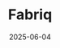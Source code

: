 ---  
layout: startup_page  
title: "Fabriq"  
id: "fabriq.tech"  
permalink: "/fabriqfabriq.tech06042025/"  
website: "https://www.fabriq.tech/en/"  
funding_round: "Growth Equity"  
funding_amount: "$25M"  
investors: "Expedition Growth Capital, OSS Ventures"  
about: "Fabriq is a SaaS platform that empowers frontline manufacturing teams by digitizing lean management practices. The platform provides tools for daily performance tracking, continuous improvement, and scaling operational excellence, leading to improved productivity and better team engagement."  
markets: "Manufacturing, SaaS"  
hq: "Paris, France"  
founded_year: "2019"  
linkedin: "https://www.linkedin.com/company/fabriq-team"  
twitter: "https://twitter.com/usefabriq"  
instagram: ""  
facebook: "https://www.facebook.com/usefabriq"  
crunchbase: "https://www.crunchbase.com/organization/fabriq-4e3e"  
pitchbook: "https://pitchbook.com/profiles/company/438345-64"  

date_display: "04-Jun-2025"  
date: "2025-06-04"

# SEO Optimization  
meta_title: "Fabriq - Growth Equity Funding ($25M)"  
meta_description: "Fabriq, Fabriq is a SaaS platform that empowers frontline manufacturing teams by digitizing lean management practices. The platform provides tools for daily p..."  
meta_keywords: "Fabriq, Manufacturing, SaaS, Growth Equity funding"  
canonical_url: "https://startup.projectstartups.com/fabriqfabriq.tech06042025/"  
---